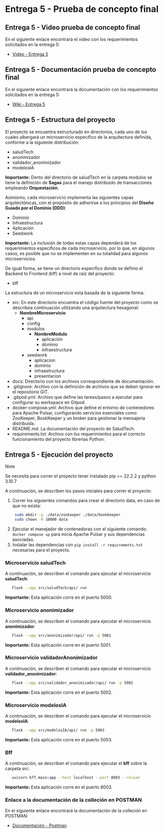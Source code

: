 # Entrega 5 - Prueba de concepto final

## Entrega 5 - Video prueba de concepto final

En el siguiente enlace encontrará el video con los requerimientos solicitados en la entrega 5:
- [Video - Entrega 5](https://uniandes-my.sharepoint.com/:v:/g/personal/j_padilla_uniandes_edu_co/EY0H6jTXjWhHvPqTfRr7CQkBlGfqglV2h6F0SSM8uEh5tw?nav=eyJyZWZlcnJhbEluZm8iOnsicmVmZXJyYWxBcHAiOiJPbmVEcml2ZUZvckJ1c2luZXNzIiwicmVmZXJyYWxBcHBQbGF0Zm9ybSI6IldlYiIsInJlZmVycmFsTW9kZSI6InZpZXciLCJyZWZlcnJhbFZpZXciOiJNeUZpbGVzTGlua0NvcHkifX0&e=5TI6hL)

## Entrega 5 - Documentación prueba de concepto final

En el siguiente enlace encontrará la documentación con los requerimientos solicitados en la entrega 5:
- [Wiki - Entrega 5](https://github.com/JulianP911/MISW4406-Entrega-4-y-5/wiki)

## Entrega 5 - Estructura del proyecto

El proyecto se encuentra estructurado en directorios, cada uno de los cuales albergará un microservicio específico de la arquitectura definida, conforme a la siguiente distribución:

- saludTech
- anonimizador
- validador_anonimizador
- modelosIA

**Importante:** Dento del directorio de saludTech en la carpeta modulos se tiene la definición de **Sagas** para el manejo distribuido de transacciones empleando **Orquestación**.

Asimismo, cada microservicio implementa las siguientes capas arquitectónicas, con el propósito de adherirse a los principios del **Diseño Guiado por el Dominio (DDD)**:

- Dominio
- Infraestructura
- Aplicación
- Seedwork

**Importante:** La inclusión de todas estas capas dependerá de los requerimientos específicos de cada microservicio, por lo que, en algunos casos, es posible que no se implementen en su totalidad para algunos microservicios.

De igual forma, se tiene un directorio especifico donde se definio el Backend to Frontend (bff) a nivel de raíz del proyecto:

- bff

La estructura de un microservicio esta basada de la siguiente forma:

- src: En este directorio encuentra el código fuente del proyecto como se describea continuación utilizando una arquitectura hexagonal:
  - **NombreMicroservicio**
    - api
    - config
    - modulos
      - **NombreModulo**
        - aplicación
        - dominio
        - infraestructura
    - seedwork
      - aplicacion
      - dominio
      - infraestructura
      - presentacion
- docs: Directorio con los archivos correspondiente de documentación.
- .gitignore: Archivo con la definición de archivos que se deben ignorar en el repositorio GIT.
- .gitpod.yml: Archivo que define las tareas/pasos a ejecutar para configurar su workspace en Gitpod.
- docker-compose.yml: Archivo que define el entorno de contenedores para Apache Pulsar, configurando servicios esenciales como ZooKeeper, BookKeeper y un broker para gestionar la mensajería distribuida.
- README.md: La documentación del proyecto de SaludTech.
- requirements.txt: Archivo con los requerimientos para el correcto funcionamiento del proyecto librerias Python.

## Entrega 5 - Ejecución del proyecto

> [!NOTE]  
> Se necesita para correr el proyecto tener instalado pip == 22.2.2 y python 3.10.7

A continuación, se describen los pasos iniciales para correr el proyecto:

1. Correr los siguientes comandos para crear el directorio data, en caso de que no exista:
   ```bash
    sudo mkdir -p ./data/zookeeper ./data/bookkeeper
    sudo chown -R 10000 data
   ```
2. Ejecutar el manejador de contenedoras con el siguiente comando: `docker compose up` para inicia Apache Pulsar y sus dependencias asociadas.
3. Instalar las dependencias con `pip install -r requirements.txt` necesarias para el proyecto.

### Microservicio saludTech

A continuación, se describen el comando para ejecutar el microservicio **saludTech**:

```bash
   flask --app src/saludTech/api/ run
```

**Importante:** Esta aplicación corre en el puerto 5000.

### Microservicio anonimizador

A continuación, se describen el comando para ejecutar el microservicio **anonimizador**:

```bash
   flask --app src/anonimizador/api/ run -p 5001
```

**Importante:** Esta aplicación corre en el puerto 5001.

### Microservicio validadorAnonimizador

A continuación, se describen el comando para ejecutar el microservicio **validador_anonimizador**:

```bash
   flask --app src/validador_anonimizador/api/ run -p 5002
```

**Importante:** Esta aplicación corre en el puerto 5002.

### Microservicio modelosIA

A continuación, se describen el comando para ejecutar el microservicio **modelosIA**:

```bash
   flask --app src/modelosIA/api/ run -p 5003
```

**Importante:** Esta aplicación corre en el puerto 5003.

### Bff

A continuación, se describen el comando para ejecutar el **bff** sobre la carpeta src:

```bash
   uvicorn bff.main:app --host localhost --port 8003 --reload
```

**Importante:** Esta aplicación corre en el puerto 8003.

### Enlace a la documentación de la colleción en POSTMAN 

En el siguiente enlace encontrará la documentación de la colleción en POSTMAN:

- [Documentación - Postman](https://documenter.getpostman.com/view/9051835/2sAYdoG86W)
